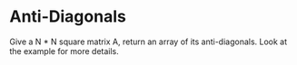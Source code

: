 # Anti-Diagonals
Give a N * N square matrix A, return an array of its anti-diagonals. Look at the example for more details.
